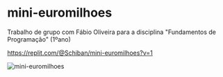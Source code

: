 # mini-euromilhoes
Trabalho de grupo com Fábio Oliveira para a disciplina "Fundamentos de Programação" (1ºano)

https://replit.com/@Schiban/mini-euromilhoes?v=1

![mini-euromilhoes](https://user-images.githubusercontent.com/84158141/157884780-98d34c1e-c8b0-47ac-a50a-b1d411b49478.PNG)
